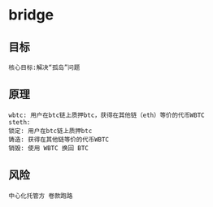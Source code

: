# bridge

## 目标
```
核心目标:解决“孤岛”问题
```

## 原理
```
wbtc: 用户在btc链上质押btc，获得在其他链（eth）等价的代币WBTC
steth: 
锁定: 用户在btc链上质押btc
铸造: 获得在其他链等价的代币WBTC
销毁: 使用 WBTC 换回 BTC
```

## 风险
```
中心化托管方 卷款跑路
```
